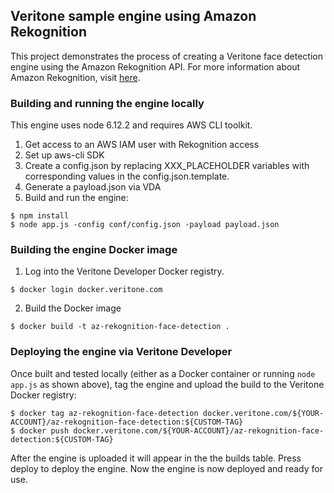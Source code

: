 ## Veritone sample engine using Amazon Rekognition

This project demonstrates the process of creating a Veritone face detection engine using the Amazon Rekognition API. For more information about Amazon Rekognition, visit [here](https://docs.aws.amazon.com/rekognition/latest/dg/what-is.html). 

### Building and running the engine locally 

This engine uses node 6.12.2 and requires AWS CLI toolkit.
1.  Get access to an AWS IAM user with Rekognition access 
2.  Set up aws-cli SDK
3.  Create a config.json by replacing XXX_PLACEHOLDER variables with corresponding values in the config.json.template.
4.  Generate a payload.json via VDA
5.  Build and run the engine:
```
$ npm install
$ node app.js -config conf/config.json -payload payload.json
```

### Building the engine Docker image

1.  Log into the Veritone Developer Docker registry.
```
$ docker login docker.veritone.com
```

2.  Build the Docker image 
```
$ docker build -t az-rekognition-face-detection .
```

### Deploying the engine via Veritone Developer

Once built and tested locally (either as a Docker container or running `node app.js` as shown above),
tag the engine and upload the build to the Veritone Docker registry:
```
$ docker tag az-rekognition-face-detection docker.veritone.com/${YOUR-ACCOUNT}/az-rekognition-face-detection:${CUSTOM-TAG}    
$ docker push docker.veritone.com/${YOUR-ACCOUNT}/az-rekognition-face-detection:${CUSTOM-TAG}
```

After the engine is uploaded it will appear in the the builds table. Press deploy to deploy the engine. Now the engine is now deployed and ready for use. 

